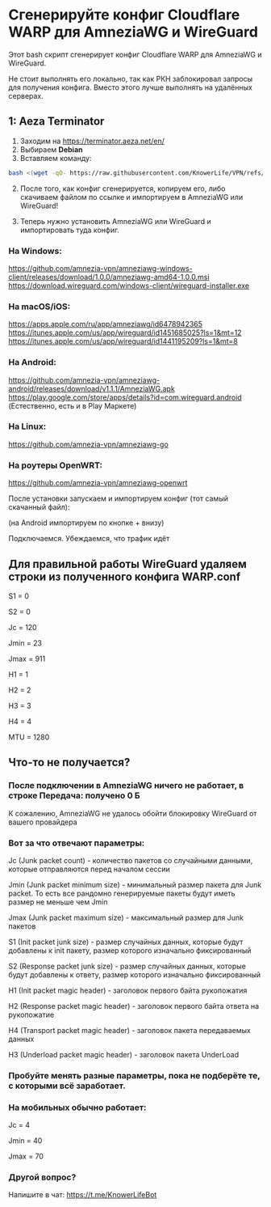 # Сгенерируйте конфиг Cloudflare WARP для AmneziaWG и WireGuard
Этот bash скрипт сгенерирует конфиг Cloudflare WARP для AmneziaWG и WireGuard.

Не стоит выполнять его локально, так как РКН заблокировал запросы для получения конфига. Вместо этого лучше выполнять на удалённых серверах.

## 1: Aeza Terminator
1. Заходим на https://terminator.aeza.net/en/
2. Выбираем **Debian**
3. Вставляем команду:
```bash
bash <(wget -qO- https://raw.githubusercontent.com/KnowerLife/VPN/refs/heads/main/warp_generator.sh)
```
2. После того, как конфиг сгенерируется, копируем его, либо скачиваем файлом по ссылке и импортируем в AmneziaWG или WireGuard!

3. Теперь нужно установить AmneziaWG или WireGuard и импортировать туда конфиг.​

### На Windows: 
https://github.com/amnezia-vpn/amneziawg-windows-client/releases/download/1.0.0/amneziawg-amd64-1.0.0.msi
https://download.wireguard.com/windows-client/wireguard-installer.exe

### На macOS/iOS: 
https://apps.apple.com/ru/app/amneziawg/id6478942365
https://itunes.apple.com/us/app/wireguard/id1451685025?ls=1&mt=12
https://itunes.apple.com/us/app/wireguard/id1441195209?ls=1&mt=8

### На Android: 
https://github.com/amnezia-vpn/amneziawg-android/releases/download/v1.1.1/AmneziaWG.apk
https://play.google.com/store/apps/details?id=com.wireguard.android
(Естественно, есть и в Play Маркете)

### На Linux: 
https://github.com/amnezia-vpn/amneziawg-go

### На роутеры OpenWRT: 
https://github.com/amnezia-vpn/amneziawg-openwrt

После установки запускаем и импортируем конфиг (тот самый скачанный файл):

(на Android импортируем по кнопке + внизу)

Подключаемся. Убеждаемся, что трафик идёт

## Для правильной работы WireGuard удаляем строки из полученного конфига WARP.conf
S1 = 0

S2 = 0

Jc = 120

Jmin = 23

Jmax = 911

H1 = 1

H2 = 2

H3 = 3

H4 = 4

MTU = 1280

## Что-то не получается?
### После подключении в AmneziaWG ничего не работает, в строке **Передача**: получено 0 Б
К сожалению, AmneziaWG не удалось обойти блокировку WireGuard от вашего провайдера

### Вот за что отвечают параметры:
Jc (Junk packet count) - количество пакетов со случайными данными, которые отправляются перед началом сессии

Jmin (Junk packet minimum size) - минимальный размер пакета для Junk packet. То есть все рандомно генерируемые пакеты будут иметь размер не меньше чем Jmin

Jmax (Junk packet maximum size) - максимальный размер для Junk пакетов

S1 (Init packet junk size) - размер случайных данных, которые будут добавлены к init пакету, размер которого изначально фиксированный

S2 (Response packet junk size) - размер случайных данных, которые будут добавлены к ответу, размер которого изначально фиксированный

H1 (Init packet magic header) - заголовок первого байта рукопожатия

H2 (Response packet magic header) - заголовок первого байта ответа на рукопожатие

H4 (Transport packet magic header) - заголовок пакета передаваемых данных

H3 (Underload packet magic header) - заголовок пакета UnderLoad

### Пробуйте менять разные параметры, пока не подберёте те, с которыми всё заработает.


### На мобильных обычно работает:
Jc = 4

Jmin = 40

Jmax = 70

### Другой вопрос?
Напишите в чат: https://t.me/KnowerLifeBot
